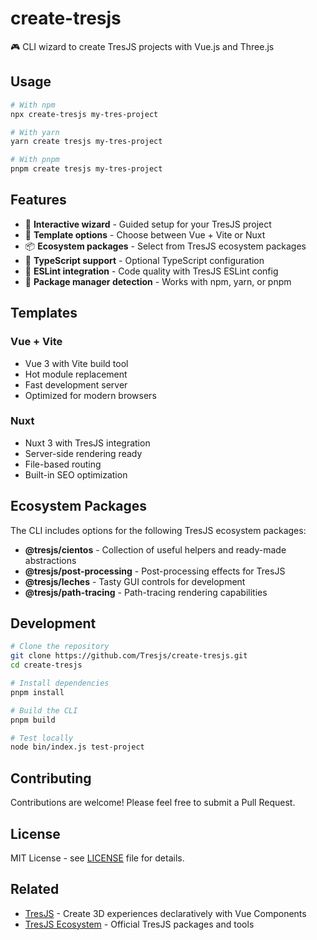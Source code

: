# create-tresjs

🎮 CLI wizard to create TresJS projects with Vue.js and Three.js

## Usage

```bash
# With npm
npx create-tresjs my-tres-project

# With yarn
yarn create tresjs my-tres-project

# With pnpm
pnpm create tresjs my-tres-project
```

## Features

- 🎯 **Interactive wizard** - Guided setup for your TresJS project
- 🚀 **Template options** - Choose between Vue + Vite or Nuxt
- 📦 **Ecosystem packages** - Select from TresJS ecosystem packages
- 🔧 **TypeScript support** - Optional TypeScript configuration
- 📏 **ESLint integration** - Code quality with TresJS ESLint config
- 🔄 **Package manager detection** - Works with npm, yarn, or pnpm

## Templates

### Vue + Vite
- Vue 3 with Vite build tool
- Hot module replacement
- Fast development server
- Optimized for modern browsers

### Nuxt
- Nuxt 3 with TresJS integration
- Server-side rendering ready
- File-based routing
- Built-in SEO optimization

## Ecosystem Packages

The CLI includes options for the following TresJS ecosystem packages:

- **@tresjs/cientos** - Collection of useful helpers and ready-made abstractions
- **@tresjs/post-processing** - Post-processing effects for TresJS
- **@tresjs/leches** - Tasty GUI controls for development
- **@tresjs/path-tracing** - Path-tracing rendering capabilities

## Development

```bash
# Clone the repository
git clone https://github.com/Tresjs/create-tresjs.git
cd create-tresjs

# Install dependencies
pnpm install

# Build the CLI
pnpm build

# Test locally
node bin/index.js test-project
```

## Contributing

Contributions are welcome! Please feel free to submit a Pull Request.

## License

MIT License - see [LICENSE](LICENSE) file for details.

## Related

- [TresJS](https://tresjs.org) - Create 3D experiences declaratively with Vue Components
- [TresJS Ecosystem](https://github.com/Tresjs) - Official TresJS packages and tools